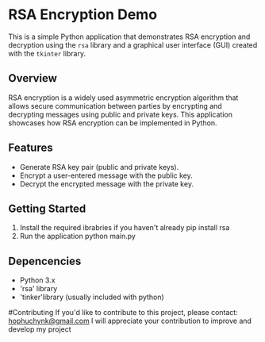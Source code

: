 # RSA Encryption Demo

This is a simple Python application that demonstrates RSA encryption and decryption using the `rsa` library and a graphical user interface (GUI) created with the `tkinter` library.

## Overview

RSA encryption is a widely used asymmetric encryption algorithm that allows secure communication between parties by encrypting and decrypting messages using public and private keys. This application showcases how RSA encryption can be implemented in Python.

## Features

- Generate RSA key pair (public and private keys).
- Encrypt a user-entered message with the public key.
- Decrypt the encrypted message with the private key.

## Getting Started

1. Install the required ibrabries if you haven't already
   pip install rsa
2. Run the application
   python main.py

## Depencencies
- Python 3.x
- 'rsa' library
- 'tinker'library (usually included with python)

#Contributing
  If you'd like to contribute to this project, please contact: hophuchynk@gmail.com
  I will appreciate your contribution to improve and develop my project
